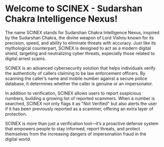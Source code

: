 # Welcome to SCINEX - Sudarshan Chakra Intelligence Nexus!

The name SCINEX stands for Sudarshan Chakra Intelligence Nexus, inspired by the Sudarshan Chakra, the divine weapon of Lord Vishnu known for its precision, speed, and ability to eliminate threats with accuracy. Just like its mythological counterpart, SCINEX is designed to act as a modern digital shield, targeting and neutralizing cyber threats, especially those related to digital arrest scams.

SCINEX is an advanced cybersecurity solution that helps individuals verify the authenticity of callers claiming to be law enforcement officers. By scanning the caller’s name and mobile number against a secure police database, it determines whether the caller is genuine or an impersonator.

In addition to verification, SCINEX allows users to report suspicious numbers, building a growing list of reported scammers. When a number is searched, SCINEX not only flags it as "Not Verified" but also alerts the user if it has been previously reported as a scammer, offering an extra layer of protection.

SCINEX is more than just a verification tool—it’s a proactive defense system that empowers people to stay informed, report threats, and protect themselves from the increasing dangers of impersonation fraud in the digital world.
